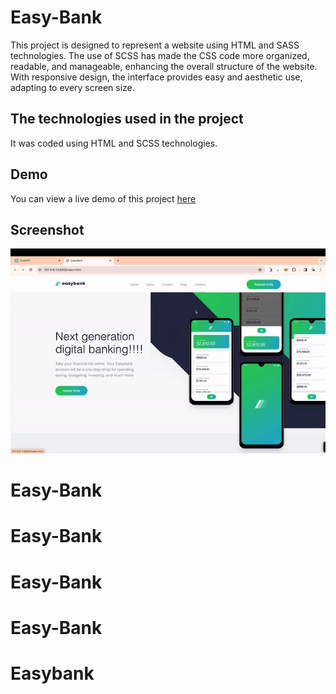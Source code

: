 <h1> Easy-Bank </h1>

This project is designed to represent a website using HTML and SASS technologies. The use of SCSS has made the CSS code more organized, readable, and manageable, enhancing the overall structure of the website. With responsive design, the interface provides easy and aesthetic use, adapting to every screen size.

<h2> The technologies used in the project </h2>

It was coded using HTML and SCSS technologies.

<h2> Demo </h2>

You can view a live demo of this project [here](https://seliinatmaca.github.io/Easy-Bank)

<h2> Screenshot </h2>

![](screen.gif)
# Easy-Bank
# Easy-Bank
# Easy-Bank
# Easy-Bank
# Easybank
